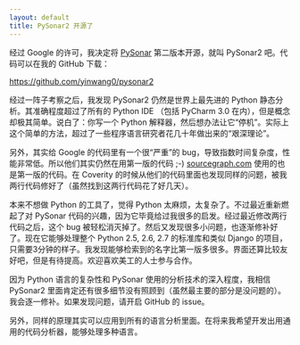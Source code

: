 ```yaml
---
layout: default
title: PySonar2 开源了
---
```


经过 Google 的许可，我决定将 <a href="http://yinwang0.wordpress.com/2010/09/12/pysonar">PySonar</a> 第二版本开源，就叫 PySonar2 吧。代码可以在我的 GitHub 下载：

<a href ="https://github.com/yinwang0/pysonar2">https://github.com/yinwang0/pysonar2</a>

经过一阵子考察之后，我发现 PySonar2 仍然是世界上最先进的 Python 静态分析。其准确程度超过了所有的 Python IDE （包括 PyCharm 3.0 在内），但是概念却极其简单。说白了：你写一个 Python 解释器，然后想办法让它“停机”。实际上这个简单的方法，超过了一些程序语言研究者花几十年做出来的“艰深理论”。

另外，其实给 Google 的代码里有一个很“严重”的 bug，导致指数时间复杂度，性能非常低。所以他们其实仍然在用第一版的代码 ;-) <a href="http://www.sourcegraph.com">sourcegraph.com</a>  使用的也是第一版的代码。在 Coverity 的时候从他们的代码里面也发现同样的问题，被我两行代码修好了（虽然找到这两行代码花了好几天）。

本来不想做 Python 的工具了，觉得 Python 太麻烦，太复杂了。不过最近重新燃起了对 PySonar 代码的兴趣，因为它毕竟给过我很多的启发。经过最近修改两行代码之后，这个 bug 被轻松消灭掉了。然后又发现很多小问题，也逐渐修补好了。现在它能够处理整个 Python 2.5, 2.6, 2.7 的标准库和类似 Django 的项目，只需要3分钟的样子。我发现能够检索到的名字比第一版多很多。界面还算比较友好吧，但是有待提高。欢迎喜欢美工的人士参与合作。

因为 Python 语言的复杂性和 PySonar 使用的分析技术的深入程度，我相信 PySonar2 里面肯定还有很多细节没有照顾到（虽然最主要的部分是没问题的）。我会逐一修补。如果发现问题，请开启 GitHub 的 issue。

另外，同样的原理其实可以应用到所有的语言分析里面。在将来我希望开发出用通用的代码分析器，能够处理多种语言。
